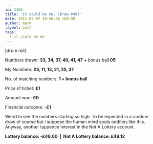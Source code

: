 ```yaml
---
id: 1166
title: 'It could be me. (Draw #49)'
date: 2011-02-07 10:56:58 +00:00
author: mark
layout: post
tags:
  - it could be me
---
```

[drum roll]

Numbers drawn: **33, 34, 37, 40, 41, 47** + bonus ball **05**

My Numbers: **05, 11, 13, 21, 25, 37**

No. of matching numbers: **1 + bonus ball**

Price of ticket: **£1**

Amount won: **£0**

Financial outcome: **-£1**

Weird to see the numbers starting so high. To be expected in a random draw of course but i suppose the human mind spots oddities like this. Anyway, another tuppence interest in the Not A Lottery account.

**Lottery balance: -£49.00  |  Not A Lottery balance: £49.12**
